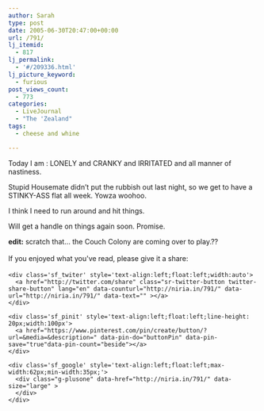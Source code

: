 ```yaml
---
author: Sarah
type: post
date: 2005-06-30T20:47:00+00:00
url: /791/
lj_itemid:
  - 817
lj_permalink:
  - '#/209336.html'
lj_picture_keyword:
  - furious
post_views_count:
  - 773
categories:
  - LiveJournal
  - "The 'Zealand"
tags:
  - cheese and whine

---
```

<div id="fb-root">
</div>

Today I am : LONELY and CRANKY and IRRITATED and all manner of nastiness.

Stupid Housemate didn&#8217;t put the rubbish out last night, so we get to have a STINKY-ASS flat all week. Yowza woohoo.

I think I need to run around and hit things.

Will get a handle on things again soon. Promise.

**edit:** scratch that&#8230; the Couch Colony are coming over to play.??

<div class='sfsi_Sicons' style='width: 100%; display: inline-block; vertical-align: middle; text-align:left'>
  <div style='margin:0px 8px 0px 0px; line-height: 24px'>
    <span>If you enjoyed what you've read, please give it a share:</span>
  </div>
  
  <div class='sfsi_socialwpr'>
    <div class='sf_fb' style='text-align:left;width:125px'>
      <div class="fb-like" href="http://niria.in/791/" width="180" send="false" showfaces="false"  action="like" data-share="true"data-layout="button_count" >
      </div>
    </div>
    
    <div class='sf_twiter' style='text-align:left;float:left;width:auto'>
      <a href="http://twitter.com/share" class="sr-twitter-button twitter-share-button" lang="en" data-counturl="http://niria.in/791/" data-url="http://niria.in/791/" data-text="" ></a>
    </div>
    
    <div class='sf_pinit' style='text-align:left;float:left;line-height: 20px;width:100px'>
      <a href="https://www.pinterest.com/pin/create/button/?url=&media=&description=" data-pin-do="buttonPin" data-pin-save="true"data-pin-count="beside"></a>
    </div>
    
    <div class='sf_google' style='text-align:left;float:left;max-width:62px;min-width:35px;'>
      <div class="g-plusone" data-href="http://niria.in/791/" data-size="large" >
      </div>
    </div>
  </div>
</div>